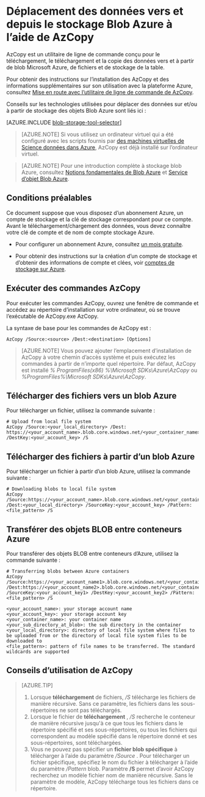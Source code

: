 <properties
    pageTitle="Déplacer les données vers et depuis le stockage Blob Azure à l’aide de AzCopy | Microsoft Azure"
    description="Déplacement des données vers et depuis le stockage Blob Azure à l’aide de AzCopy"
    services="machine-learning,storage"
    documentationCenter=""
    authors="bradsev"
    manager="jhubbard"
    editor="cgronlun" />

<tags
    ms.service="machine-learning"
    ms.workload="data-services"
    ms.tgt_pltfrm="na"
    ms.devlang="na"
    ms.topic="article"
    ms.date="09/14/2016"
    ms.author="bradsev" />

# <a name="move-data-to-and-from-azure-blob-storage-using-azcopy"></a>Déplacement des données vers et depuis le stockage Blob Azure à l’aide de AzCopy

AzCopy est un utilitaire de ligne de commande conçu pour le téléchargement, le téléchargement et la copie des données vers et à partir de blob Microsoft Azure, de fichiers et de stockage de la table.

Pour obtenir des instructions sur l’installation des AzCopy et des informations supplémentaires sur son utilisation avec la plateforme Azure, consultez [Mise en route avec l’utilitaire de ligne de commande de AzCopy](../storage/storage-use-azcopy.md).

Conseils sur les technologies utilisées pour déplacer des données sur et/ou à partir de stockage des objets Blob Azure sont liés ici :

[AZURE.INCLUDE [blob-storage-tool-selector](../../includes/machine-learning-blob-storage-tool-selector.md)]


> [AZURE.NOTE] Si vous utilisez un ordinateur virtuel qui a été configuré avec les scripts fournis par [des machines virtuelles de Science données dans Azure](machine-learning-data-science-virtual-machines.md), AzCopy est déjà installé sur l’ordinateur virtuel.

> [AZURE.NOTE] Pour une introduction complète à stockage blob Azure, consultez [Notions fondamentales de Blob Azure](../storage/storage-dotnet-how-to-use-blobs.md) et [Service d’objet Blob Azure](https://msdn.microsoft.com/library/azure/dd179376.aspx).


## <a name="prerequisites"></a>Conditions préalables

Ce document suppose que vous disposez d’un abonnement Azure, un compte de stockage et la clé de stockage correspondant pour ce compte. Avant le téléchargement/chargement des données, vous devez connaître votre clé de compte et de nom de compte stockage Azure.

- Pour configurer un abonnement Azure, consultez [un mois gratuite](https://azure.microsoft.com/pricing/free-trial/).

- Pour obtenir des instructions sur la création d’un compte de stockage et d’obtenir des informations de compte et clées, voir [comptes de stockage sur Azure](../storage/storage-create-storage-account.md).


## <a name="run-azcopy-commands"></a>Exécuter des commandes AzCopy

Pour exécuter les commandes AzCopy, ouvrez une fenêtre de commande et accédez au répertoire d’installation sur votre ordinateur, où se trouve l’exécutable de AzCopy.exe AzCopy. 

La syntaxe de base pour les commandes de AzCopy est :

    AzCopy /Source:<source> /Dest:<destination> [Options]

>[AZURE.NOTE] Vous pouvez ajouter l’emplacement d’installation de AzCopy à votre chemin d’accès système et puis exécutez les commandes à partir de n’importe quel répertoire. Par défaut, AzCopy est installé *% ProgramFiles(x86) %\Microsoft SDKs\Azure\AzCopy* ou *%ProgramFiles%\Microsoft SDKs\Azure\AzCopy*.

## <a name="upload-files-to-an-azure-blob"></a>Télécharger des fichiers vers un blob Azure

Pour télécharger un fichier, utilisez la commande suivante :

    # Upload from local file system
    AzCopy /Source:<your_local_directory> /Dest: https://<your_account_name>.blob.core.windows.net/<your_container_name> /DestKey:<your_account_key> /S


## <a name="download-files-from-an-azure-blob"></a>Télécharger des fichiers à partir d’un blob Azure

Pour télécharger un fichier à partir d’un blob Azure, utilisez la commande suivante :

    # Downloading blobs to local file system
    AzCopy /Source:https://<your_account_name>.blob.core.windows.net/<your_container_name>/<your_sub_directory_at_blob>  /Dest:<your_local_directory> /SourceKey:<your_account_key> /Pattern:<file_pattern> /S


## <a name="transfer-blobs-between-azure-containers"></a>Transférer des objets BLOB entre conteneurs Azure

Pour transférer des objets BLOB entre conteneurs d’Azure, utilisez la commande suivante :

    # Transferring blobs between Azure containers
    AzCopy /Source:https://<your_account_name1>.blob.core.windows.net/<your_container_name1>/<your_sub_directory_at_blob1> /Dest:https://<your_account_name2>.blob.core.windows.net/<your_container_name2>/<your_sub_directory_at_blob2> /SourceKey:<your_account_key1> /DestKey:<your_account_key2> /Pattern:<file_pattern> /S

    <your_account_name>: your storage account name
    <your_account_key>: your storage account key
    <your_container_name>: your container name
    <your_sub_directory_at_blob>: the sub directory in the container
    <your_local_directory>: directory of local file system where files to be uploaded from or the directory of local file system files to be downloaded to
    <file_pattern>: pattern of file names to be transferred. The standard wildcards are supported


## <a name="tips-for-using-azcopy"></a>Conseils d’utilisation de AzCopy

> [AZURE.TIP]   
> 1. Lorsque **téléchargement** de fichiers, */S* télécharge les fichiers de manière récursive. Sans ce paramètre, les fichiers dans les sous-répertoires ne sont pas téléchargés.  
> 2. Lorsque le fichier de **téléchargement** , */S* recherche le conteneur de manière récursive jusqu'à ce que tous les fichiers dans le répertoire spécifié et ses sous-répertoires, ou tous les fichiers qui correspondent au modèle spécifié dans le répertoire donné et ses sous-répertoires, sont téléchargées.  
> 3.  Vous ne pouvez pas spécifier un **fichier blob spécifique** à télécharger à l’aide du paramètre */Source* . Pour télécharger un fichier spécifique, spécifiez le nom du fichier à télécharger à l’aide du paramètre */Pattern* blob. Paramètre **/S** permet d’avoir AzCopy recherchez un modèle fichier nom de manière récursive. Sans le paramètre de modèle, AzCopy télécharge tous les fichiers dans ce répertoire.
